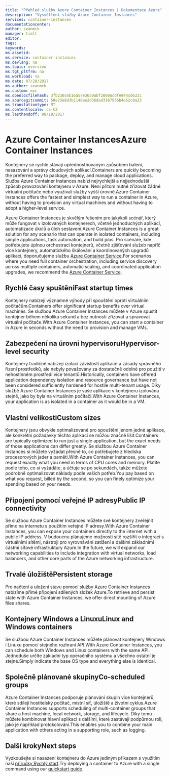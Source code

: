 ```yaml
---
title: "Přehled služby Azure Container Instances | Dokumentace Azure"
description: "Vysvětlení služby Azure Container Instances"
services: container-instances
documentationcenter: 
author: seanmck
manager: timlt
editor: 
tags: 
keywords: 
ms.assetid: 
ms.service: container-instances
ms.devlang: na
ms.topic: overview
ms.tgt_pltfrm: na
ms.workload: na
ms.date: 07/20/2017
ms.author: seanmck
ms.custom: mvc
ms.openlocfilehash: 3fb230c6b16a57e3650abf2000acdfe944cd633c
ms.sourcegitcommit: 50e23e8d3b1148ae2d36dad3167936b4e52c8a23
ms.translationtype: MT
ms.contentlocale: cs-CZ
ms.lasthandoff: 08/18/2017
---
```

# <a name="azure-container-instances"></a><span data-ttu-id="4ce4d-103">Azure Container Instances</span><span class="sxs-lookup"><span data-stu-id="4ce4d-103">Azure Container Instances</span></span>

<span data-ttu-id="4ce4d-104">Kontejnery se rychle stávají upřednostňovaným způsobem balení, nasazování a správy cloudových aplikací.</span><span class="sxs-lookup"><span data-stu-id="4ce4d-104">Containers are quickly becoming the preferred way to package, deploy, and manage cloud applications.</span></span> <span data-ttu-id="4ce4d-105">Služba Azure Container Instances nabízí nejrychlejší a nejjednodušší způsob provozování kontejneru v Azure. Není přitom nutné zřizovat žádné virtuální počítače nebo využívat služby vyšší úrovně.</span><span class="sxs-lookup"><span data-stu-id="4ce4d-105">Azure Container Instances offers the fastest and simplest way to run a container in Azure, without having to provision any virtual machines and without having to adopt a higher-level service.</span></span> 

<span data-ttu-id="4ce4d-106">Azure Container Instances je skvělým řešením pro jakýkoli scénář, který může fungovat v izolovaných kontejnerech, včetně jednoduchých aplikací, automatizace úkolů a úloh sestavení.</span><span class="sxs-lookup"><span data-stu-id="4ce4d-106">Azure Container Instances is a great solution for any scenario that can operate in isolated containers, including simple applications, task automation, and build jobs.</span></span> <span data-ttu-id="4ce4d-107">Pro scénáře, kde potřebujete úplnou orchestraci kontejnerů, včetně zjišťování služeb napříč více kontejnery, automatického škálování a koordinovaných upgradů aplikací, doporučujeme službu [Azure Container Service](https://docs.microsoft.com/azure/container-service/).</span><span class="sxs-lookup"><span data-stu-id="4ce4d-107">For scenarios where you need full container orchestration, including service discovery across multiple containers, automatic scaling, and coordinated application upgrades, we recommend the [Azure Container Service](https://docs.microsoft.com/azure/container-service/).</span></span>

## <a name="fast-startup-times"></a><span data-ttu-id="4ce4d-108">Rychlé časy spuštění</span><span class="sxs-lookup"><span data-stu-id="4ce4d-108">Fast startup times</span></span>

<span data-ttu-id="4ce4d-109">Kontejnery nabízejí významné výhody při spouštění oproti virtuálním počítačům.</span><span class="sxs-lookup"><span data-stu-id="4ce4d-109">Containers offer significant startup benefits over virtual machines.</span></span> <span data-ttu-id="4ce4d-110">Se službou Azure Container Instances můžete v Azure spustit kontejner během několika sekund a bez nutnosti zřizovat a spravovat virtuální počítače.</span><span class="sxs-lookup"><span data-stu-id="4ce4d-110">With Azure Container Instances, you can start a container in Azure in seconds without the need to provision and manage VMs.</span></span>

## <a name="hypervisor-level-security"></a><span data-ttu-id="4ce4d-111">Zabezpečení na úrovni hypervisoru</span><span class="sxs-lookup"><span data-stu-id="4ce4d-111">Hypervisor-level security</span></span>

<span data-ttu-id="4ce4d-112">Kontejnery tradičně nabízejí izolaci závislostí aplikace a zásady správného řízení prostředků, ale nebyly považovány za dostatečně odolné pro použití v nehostinném prostředí více tenantů.</span><span class="sxs-lookup"><span data-stu-id="4ce4d-112">Historically, containers have offered application dependency isolation and resource governance but have not been considered sufficiently hardened for hostile multi-tenant usage.</span></span> <span data-ttu-id="4ce4d-113">Díky službě Azure Container Instances je vaše aplikace v kontejneru izolována stejně, jako by byla na virtuálním počítači.</span><span class="sxs-lookup"><span data-stu-id="4ce4d-113">With Azure Container Instances, your application is as isolated in a container as it would be in a VM.</span></span>

## <a name="custom-sizes"></a><span data-ttu-id="4ce4d-114">Vlastní velikosti</span><span class="sxs-lookup"><span data-stu-id="4ce4d-114">Custom sizes</span></span>

<span data-ttu-id="4ce4d-115">Kontejnery jsou obvykle optimalizované pro spouštění jenom jedné aplikace, ale konkrétní požadavky těchto aplikací se můžou značně lišit.</span><span class="sxs-lookup"><span data-stu-id="4ce4d-115">Containers are typically optimized to run just a single application, but the exact needs of those applications can differ greatly.</span></span> <span data-ttu-id="4ce4d-116">Se službou Azure Container Instances si můžete vyžádat přesně to, co potřebujete z hlediska procesorových jader a paměti.</span><span class="sxs-lookup"><span data-stu-id="4ce4d-116">With Azure Container Instances, you can request exactly what you need in terms of CPU cores and memory.</span></span> <span data-ttu-id="4ce4d-117">Platíte podle toho, co si vyžádáte, a účtuje se po sekundách, takže můžete podrobně optimalizovat náklady podle vašich potřeb.</span><span class="sxs-lookup"><span data-stu-id="4ce4d-117">You pay based on what you request, billed by the second, so you can finely optimize your spending based on your needs.</span></span>

## <a name="public-ip-connectivity"></a><span data-ttu-id="4ce4d-118">Připojení pomocí veřejné IP adresy</span><span class="sxs-lookup"><span data-stu-id="4ce4d-118">Public IP connectivity</span></span>

<span data-ttu-id="4ce4d-119">Se službou Azure Container Instances můžete své kontejnery zveřejnit přímo na internetu s použitím veřejné IP adresy.</span><span class="sxs-lookup"><span data-stu-id="4ce4d-119">With Azure Container Instances, you can expose your containers directly to the internet with a public IP address.</span></span> <span data-ttu-id="4ce4d-120">V budoucnu plánujeme možnosti sítě rozšířit o integraci s virtuálními sítěmi, nástroji pro vyrovnávání zatížení a dalšími základními částmi síťové infrastruktury Azure.</span><span class="sxs-lookup"><span data-stu-id="4ce4d-120">In the future, we will expand our networking capabilities to include integration with virtual networks, load balancers, and other core parts of the Azure networking infrastructure.</span></span>

## <a name="persistent-storage"></a><span data-ttu-id="4ce4d-121">Trvalé úložiště</span><span class="sxs-lookup"><span data-stu-id="4ce4d-121">Persistent storage</span></span>

<span data-ttu-id="4ce4d-122">Pro načtení a uložení stavu pomocí služby Azure Container Instances nabízíme přímé připojení sdílených složek Azure.</span><span class="sxs-lookup"><span data-stu-id="4ce4d-122">To retrieve and persist state with Azure Container Instances, we offer direct mounting of Azure files shares.</span></span>

## <a name="linux-and-windows-containers"></a><span data-ttu-id="4ce4d-123">Kontejnery Windows a Linuxu</span><span class="sxs-lookup"><span data-stu-id="4ce4d-123">Linux and Windows containers</span></span>

<span data-ttu-id="4ce4d-124">Se službou Azure Container Instances můžete plánovat kontejnery Windows i Linuxu pomocí stejného rozhraní API.</span><span class="sxs-lookup"><span data-stu-id="4ce4d-124">With Azure Container Instances, you can schedule both Windows and Linux containers with the same API.</span></span> <span data-ttu-id="4ce4d-125">Jednoduše určíte základní typ operačního systému a všechno ostatní je stejné.</span><span class="sxs-lookup"><span data-stu-id="4ce4d-125">Simply indicate the base OS type and everything else is identical.</span></span>

## <a name="co-scheduled-groups"></a><span data-ttu-id="4ce4d-126">Společně plánované skupiny</span><span class="sxs-lookup"><span data-stu-id="4ce4d-126">Co-scheduled groups</span></span>

<span data-ttu-id="4ce4d-127">Azure Container Instances podporuje plánování skupin více kontejnerů, které sdílejí hostitelský počítač, místní síť, úložiště a životní cyklus.</span><span class="sxs-lookup"><span data-stu-id="4ce4d-127">Azure Container Instances supports scheduling of multi-container groups that share a host machine, local network, storage, and lifecycle.</span></span> <span data-ttu-id="4ce4d-128">Díky tomu můžete kombinovat hlavní aplikaci s dalšími, které zastávají podpůrnou roli, jako je například protokolování.</span><span class="sxs-lookup"><span data-stu-id="4ce4d-128">This enables you to combine your main application with others acting in a supporting role, such as logging.</span></span>

## <a name="next-steps"></a><span data-ttu-id="4ce4d-129">Další kroky</span><span class="sxs-lookup"><span data-stu-id="4ce4d-129">Next steps</span></span>

<span data-ttu-id="4ce4d-130">Vyzkoušejte si nasazení kontejneru do Azure jediným příkazem s využitím naší [příručky Rychlý start](container-instances-quickstart.md).</span><span class="sxs-lookup"><span data-stu-id="4ce4d-130">Try deploying a container to Azure with a single command using our [quickstart guide](container-instances-quickstart.md).</span></span>